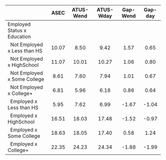 
|                      |         ASEC |    ATUS-Wend |    ATUS-Wday |     Gap-Wend |      Gap-day |
| -------------------- | :----------: | :----------: | :----------: | :----------: | :----------: |
| Employed Status x Education |              |              |              |              |              |
| &nbsp;&nbsp;Not Employed x Less than HS |        10.07 |         8.50 |         9.42 |         1.57 |         0.65 |
| &nbsp;&nbsp;Not Employed x HighSchool |        11.07 |        10.01 |        10.27 |         1.06 |         0.80 |
| &nbsp;&nbsp;Not Employed x Some College |         8.61 |         7.60 |         7.94 |         1.01 |         0.67 |
| &nbsp;&nbsp;Not Employed x College+ |         6.81 |         5.96 |         6.18 |         0.86 |         0.64 |
| &nbsp;&nbsp;Employed x Less than HS |         5.95 |         7.62 |         6.99 |        -1.67 |        -1.04 |
| &nbsp;&nbsp;Employed x HighSchool |        16.51 |        18.03 |        17.48 |        -1.52 |        -0.97 |
| &nbsp;&nbsp;Employed x Some College |        18.63 |        18.05 |        17.40 |         0.58 |         1.24 |
| &nbsp;&nbsp;Employed x College+ |        22.35 |        24.23 |        24.34 |        -1.88 |        -1.99 |

